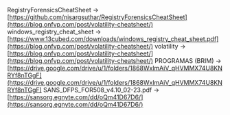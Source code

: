RegistryForensicsCheatSheet -> [https://github.com/nisargsuthar/RegistryForensicsCheatSheet](https://blog.onfvp.com/post/volatility-cheatsheet/)
windows_registry_cheat_sheet -> [https://www.13cubed.com/downloads/windows_registry_cheat_sheet.pdf](https://blog.onfvp.com/post/volatility-cheatsheet/)
volatility -> [https://blog.onfvp.com/post/volatility-cheatsheet/](https://blog.onfvp.com/post/volatility-cheatsheet/)
PROGRAMAS (BRIM) -> [https://drive.google.com/drive/u/1/folders/1868WxlmAiV_qHVMMX74U8KNRYf8nTGgF](https://drive.google.com/drive/u/1/folders/1868WxlmAiV_qHVMMX74U8KNRYf8nTGgF)
SANS_DFPS_FOR508_v4.10_02-23.pdf -> [https://sansorg.egnyte.com/dd/oQm41D67D6/](https://sansorg.egnyte.com/dd/oQm41D67D6/)
